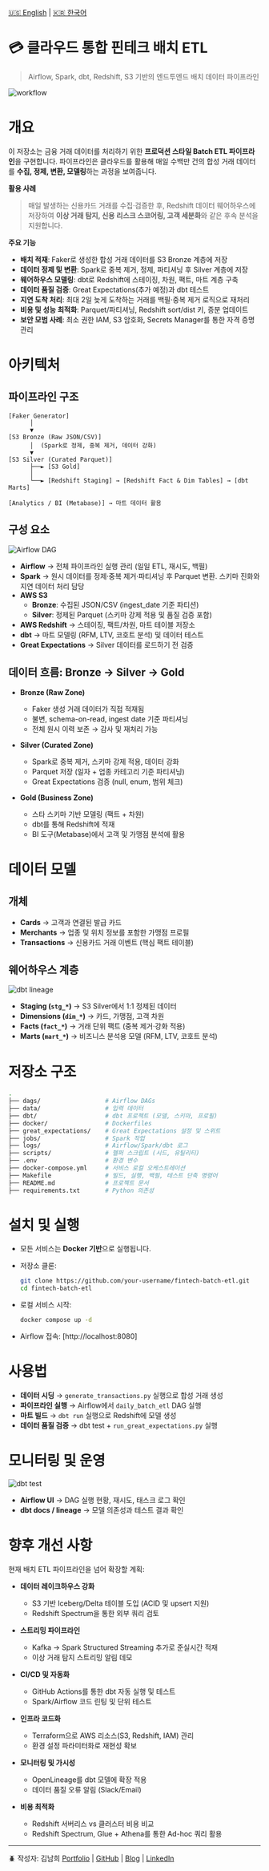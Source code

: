 [🇺🇸 English](./README.md) | [🇰🇷 한국어](./README.ko.md)

# 💳 클라우드 통합 핀테크 배치 ETL
> Airflow, Spark, dbt, Redshift, S3 기반의 엔드투엔드 배치 데이터 파이프라인

![workflow](/screenshots/workflow.png)

# 개요
이 저장소는 금융 거래 데이터를 처리하기 위한 **프로덕션 스타일 Batch ETL 파이프라인**을 구현합니다.
파이프라인은 클라우드를 활용해 매일 수백만 건의 합성 거래 데이터를 **수집, 정제, 변환, 모델링**하는 과정을 보여줍니다.

**활용 사례**

> 매일 발생하는 신용카드 거래를 수집·검증한 후, Redshift 데이터 웨어하우스에 저장하여 **이상 거래 탐지, 신용 리스크 스코어링, 고객 세분화**와 같은 후속 분석을 지원합니다.

**주요 기능**

* **배치 적재**: Faker로 생성한 합성 거래 데이터를 S3 Bronze 계층에 저장
* **데이터 정제 및 변환**: Spark로 중복 제거, 정제, 파티셔닝 후 Silver 계층에 저장
* **웨어하우스 모델링**: dbt로 Redshift에 스테이징, 차원, 팩트, 마트 계층 구축
* **데이터 품질 검증**: Great Expectations(추가 예정)과 dbt 테스트
* **지연 도착 처리**: 최대 2일 늦게 도착하는 거래를 백필·중복 제거 로직으로 재처리
* **비용 및 성능 최적화**: Parquet/파티셔닝, Redshift sort/dist 키, 증분 업데이트
* **보안 모범 사례**: 최소 권한 IAM, S3 암호화, Secrets Manager를 통한 자격 증명 관리

# 아키텍처

## 파이프라인 구조

```
[Faker Generator] 
      │
      ▼
[S3 Bronze (Raw JSON/CSV)]
      │  (Spark로 정제, 중복 제거, 데이터 강화)
      ▼
[S3 Silver (Curated Parquet)]
      ├──► [S3 Gold]
      │
      └──► [Redshift Staging] → [Redshift Fact & Dim Tables] → [dbt Marts]
      
[Analytics / BI (Metabase)] → 마트 데이터 활용
```

## 구성 요소

![Airflow DAG](</screenshots/Screen Shot 2025-09-27 at 12.54.10 PM.png>)

* **Airflow** → 전체 파이프라인 실행 관리 (일일 ETL, 재시도, 백필)
* **Spark** → 원시 데이터를 정제·중복 제거·파티셔닝 후 Parquet 변환. 스키마 진화와 지연 데이터 처리 담당
* **AWS S3**
  * **Bronze**: 수집된 JSON/CSV (ingest_date 기준 파티션)
  * **Silver**: 정제된 Parquet (스키마 강제 적용 및 품질 검증 포함)
* **AWS Redshift** → 스테이징, 팩트/차원, 마트 테이블 저장소
* **dbt** → 마트 모델링 (RFM, LTV, 코호트 분석) 및 데이터 테스트
* **Great Expectations** → Silver 데이터를 로드하기 전 검증

## 데이터 흐름: Bronze → Silver → Gold

* **Bronze (Raw Zone)**

  * Faker 생성 거래 데이터가 직접 적재됨
  * 불변, schema-on-read, ingest date 기준 파티셔닝
  * 전체 원시 이력 보존 → 감사 및 재처리 가능

* **Silver (Curated Zone)**

  * Spark로 중복 제거, 스키마 강제 적용, 데이터 강화
  * Parquet 저장 (일자 + 업종 카테고리 기준 파티셔닝)
  * Great Expectations 검증 (null, enum, 범위 체크)

* **Gold (Business Zone)**

  * 스타 스키마 기반 모델링 (팩트 + 차원)
  * dbt를 통해 Redshift에 적재
  * BI 도구(Metabase)에서 고객 및 가맹점 분석에 활용

# 데이터 모델

## 개체
* **Cards** → 고객과 연결된 발급 카드
* **Merchants** → 업종 및 위치 정보를 포함한 가맹점 프로필
* **Transactions** → 신용카드 거래 이벤트 (핵심 팩트 테이블)

## 웨어하우스 계층

![dbt lineage](/screenshots/dbt_graph.png)

* **Staging (`stg_*`)** → S3 Silver에서 1:1 정제된 데이터
* **Dimensions (`dim_*`)** → 카드, 가맹점, 고객 차원
* **Facts (`fact_*`)** → 거래 단위 팩트 (중복 제거·강화 적용)
* **Marts (`mart_*`)** → 비즈니스 분석용 모델 (RFM, LTV, 코호트 분석)

# 저장소 구조

```bash
.
├── dags/                  # Airflow DAGs
├── data/                  # 입력 데이터
├── dbt/                   # dbt 프로젝트 (모델, 스키마, 프로필)
├── docker/                # Dockerfiles
├── great_expectations/    # Great Expectations 설정 및 스위트
├── jobs/                  # Spark 작업
├── logs/                  # Airflow/Spark/dbt 로그
├── scripts/               # 헬퍼 스크립트 (시드, 유틸리티)
├── .env                   # 환경 변수
├── docker-compose.yml     # 서비스 로컬 오케스트레이션
├── Makefile               # 빌드, 실행, 백필, 테스트 단축 명령어
├── README.md              # 프로젝트 문서
├── requirements.txt       # Python 의존성
```

# 설치 및 실행

* 모든 서비스는 **Docker 기반**으로 실행됩니다.

* 저장소 클론:

  ```bash
  git clone https://github.com/your-username/fintech-batch-etl.git
  cd fintech-batch-etl
  ```

* 로컬 서비스 시작:

  ```bash
  docker compose up -d
  ```

* Airflow 접속: [http://localhost:8080]

# 사용법

* **데이터 시딩** → `generate_transactions.py` 실행으로 합성 거래 생성
* **파이프라인 실행** → Airflow에서 `daily_batch_etl` DAG 실행
* **마트 빌드** → `dbt run` 실행으로 Redshift에 모델 생성
* **데이터 품질 검증** → dbt test + `run_great_expectations.py` 실행

# 모니터링 및 운영

![dbt test](/screenshots/dbt_test.png)

* **Airflow UI** → DAG 실행 현황, 재시도, 태스크 로그 확인
* **dbt docs / lineage** → 모델 의존성과 테스트 결과 확인

# 향후 개선 사항

현재 배치 ETL 파이프라인을 넘어 확장할 계획:

* **데이터 레이크하우스 강화**

  * S3 기반 Iceberg/Delta 테이블 도입 (ACID 및 upsert 지원)
  * Redshift Spectrum을 통한 외부 쿼리 검토

* **스트리밍 파이프라인**

  * Kafka → Spark Structured Streaming 추가로 준실시간 적재
  * 이상 거래 탐지 스트리밍 알림 데모

* **CI/CD 및 자동화**

  * GitHub Actions를 통한 dbt 자동 실행 및 테스트
  * Spark/Airflow 코드 린팅 및 단위 테스트

* **인프라 코드화**

  * Terraform으로 AWS 리소스(S3, Redshift, IAM) 관리
  * 환경 설정 파라미터화로 재현성 확보

* **모니터링 및 가시성**

  * OpenLineage를 dbt 모델에 확장 적용
  * 데이터 품질 오류 알림 (Slack/Email)

* **비용 최적화**

  * Redshift 서버리스 vs 클러스터 비용 비교
  * Redshift Spectrum, Glue + Athena를 통한 Ad-hoc 쿼리 활용

---

🪲 작성자: 김남희
[Portfolio](https://namikimlab.github.io/) | [GitHub](https://github.com/namikimlab) | [Blog](https://namixkim.com) | [LinkedIn](https://linkedin.com/in/namixkim)
